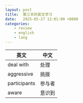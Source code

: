 ```yaml
---
layout: post
title:  第三天的英文学习
date:   2025-05-27 12:01:00 +0800
categories: 
    - review
    - english
    - lang
---
```


英文 | 中文
-- | --
deal with | 处理
aggressive | 挑拨
participants | 参与者
aware | 意识到